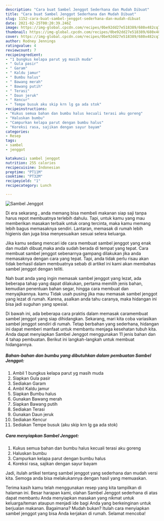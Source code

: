 ```yaml
---
description: "Cara buat Sambel Jenggot Sederhana dan Mudah Dibuat"
title: "Cara buat Sambel Jenggot Sederhana dan Mudah Dibuat"
slug: 1152-cara-buat-sambel-jenggot-sederhana-dan-mudah-dibuat
date: 2021-02-25T00:20:39.246Z
image: https://img-global.cpcdn.com/recipes/0be92dd27e518389/680x482cq70/sambel-jenggot-foto-resep-utama.jpg
thumbnail: https://img-global.cpcdn.com/recipes/0be92dd27e518389/680x482cq70/sambel-jenggot-foto-resep-utama.jpg
cover: https://img-global.cpcdn.com/recipes/0be92dd27e518389/680x482cq70/sambel-jenggot-foto-resep-utama.jpg
author: Rodney Jennings
ratingvalue: 4
reviewcount: 7
recipeingredient:
- "1 bungkus kelapa parut yg masih muda"
- " Gula pasir"
- " Garam"
- " Kaldu jamur"
- " Bumbu halus"
- " Bawang merah"
- " Bawang putih"
- " Terasi"
- " Daun jeruk"
- " Kencur"
- " Tempe busuk aku skip krn lg ga ada stok"
recipeinstructions:
- "Kukus semua bahan dan bumbu halus kecuali terasi aku goreng"
- "Haluskan bumbu"
- "Campurkan kelapa parut dengan bumbu halus"
- "Koreksi rasa, sajikan dengan sayur bayam"
categories:
- Resep
tags:
- sambel
- jenggot

katakunci: sambel jenggot 
nutrition: 255 calories
recipecuisine: Indonesian
preptime: "PT11M"
cooktime: "PT32M"
recipeyield: "1"
recipecategory: Lunch

---
```



![Sambel Jenggot](https://img-global.cpcdn.com/recipes/0be92dd27e518389/680x482cq70/sambel-jenggot-foto-resep-utama.jpg)

Di era  sekarang , anda memang bisa membeli makanan siap saji tanpa harus repot membuatnya terlebih dahulu. Tapi, untuk kamu yang mau memberikan masakan terbaik untuk orang tercinta, maka kamu memang lebih bagus memasaknya sendiri. Lantaran, memasak di rumah lebih higienis dan juga bisa menyesuaikan sesuai selera keluarga.

Jika kamu sedang mencari ide cara membuat sambel jenggot yang enak dan mudah dibuat,maka anda sudah berada di tempat yang tepat. Cara membuat sambel jenggot  sebenarnya gampang dilakukan jika anda memasaknya dengan cara yang tepat. Tapi, anda tidak perlu risau akan tidak berhasil dalam membuatnya 
sebab di artikel ini kami akan membahas sambel jenggot dengan teliti.  



Nah buat anda yang ingin memasak sambel jenggot yang lezat, ada beberapa tahap yang dapat dilakukan, pertama memilih jenis bahan, kemudian penentuan bahan segar, hingga cara membuat dan menyajikannya. kamu Tidak usah pusing jika mau memasak sambel jenggot yang lezat di rumah. Karena, asalkan anda  tahu caranya, maka hidangan ini bisa jadi suguhan yang spesial.

Di bawah ini, ada beberapa cara praktis  dalam memasak caramembuat sambel jenggot yang siap dihidangkan. Sekarang, mari kita coba variasikan sambel jenggot sendiri di rumah. Tetap berbahan yang sederhana, hidangan ini dapat memberi manfaat untuk membantu menjaga kesehatan tubuh kita. Anda dapat menyiapkan Sambel Jenggot menggunakan 11 jenis bahan dan 4 tahap pembuatan. Berikut ini langkah-langkah untuk membuat hidangannya.

<!--inarticleads1-->

##### Bahan-bahan dan bumbu yang dibutuhkan dalam pembuatan Sambel Jenggot:

1. Ambil 1 bungkus kelapa parut yg masih muda
1. Siapkan  Gula pasir
1. Sediakan  Garam
1. Ambil  Kaldu jamur
1. Siapkan  Bumbu halus
1. Gunakan  Bawang merah
1. Siapkan  Bawang putih
1. Sediakan  Terasi
1. Gunakan  Daun jeruk
1. Sediakan  Kencur
1. Sediakan  Tempe busuk (aku skip krn lg ga ada stok)




<!--inarticleads2-->

##### Cara menyiapkan Sambel Jenggot:

1. Kukus semua bahan dan bumbu halus kecuali terasi aku goreng
1. Haluskan bumbu
1. Campurkan kelapa parut dengan bumbu halus
1. Koreksi rasa, sajikan dengan sayur bayam




Jadi, itulah artikel tentang  sambel jenggot  yang sederhana dan mudah versi kita. Semoga anda bisa melakukannya dengan hasil yang memuaskan. 

Terima kasih kamu telah menggunakan resep yang kita tampilkan di halaman ini. Besar harapan kami, olahan  Sambel Jenggot sederhana di atas dapat membantu Anda menyiapkan masakan yang nikmat untuk keluarga/teman ataupun menjadi ide bagi Anda yang berkeinginan untuk berjualan makanan. Bagaimana? Mudah bukan? Itulah cara menyiapkan sambel jenggot yang bisa Anda kerjakan di rumah. Selamat mencoba!

